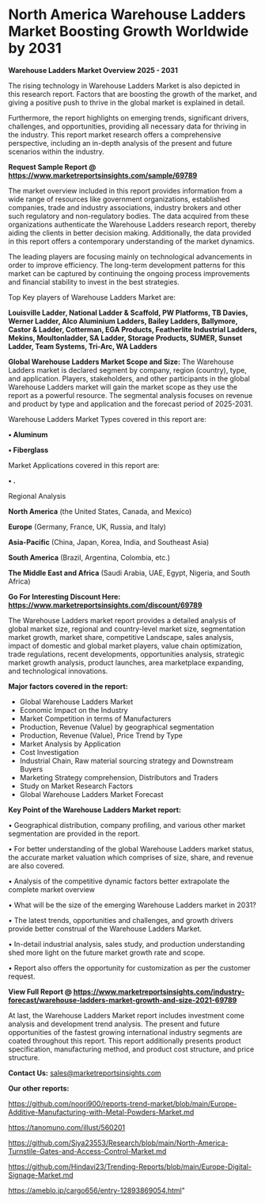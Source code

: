 # North America Warehouse Ladders Market Boosting Growth Worldwide by 2031

<Strong> Warehouse Ladders Market Overview 2025 - 2031</strong>

The rising technology in Warehouse Ladders Market is also depicted in this research report. Factors that are boosting the growth of the market, and giving a positive push to thrive in the global market is explained in detail.

Furthermore, the report highlights on emerging trends, significant drivers, challenges, and opportunities, providing all necessary data for thriving in the industry. This report market research offers a comprehensive perspective, including an in-depth analysis of the present and future scenarios within the industry.

<strong>Request Sample Report @ <a href=https://www.marketreportsinsights.com/sample/69789>https://www.marketreportsinsights.com/sample/69789</a></strong>

The market overview included in this report provides information from a wide range of resources like government organizations, established companies, trade and industry associations, industry brokers and other such regulatory and non-regulatory bodies. The data acquired from these organizations authenticate the Warehouse Ladders research report, thereby aiding the clients in better decision making. Additionally, the data provided in this report offers a contemporary understanding of the market dynamics.

The leading players are focusing mainly on technological advancements in order to improve efficiency. The long-term development patterns for this market can be captured by continuing the ongoing process improvements and financial stability to invest in the best strategies.

Top Key players of Warehouse Ladders Market are:

<strong>Louisville Ladder, National Ladder & Scaffold, PW Platforms, TB Davies, Werner Ladder, Alco Aluminium Ladders, Bailey Ladders, Ballymore, Castor & Ladder, Cotterman, EGA Products, Featherlite Industrial Ladders, Mekins, Moultonladder, SA Ladder, Storage Products, SUMER, Sunset Ladder, Team Systems, Tri-Arc, WA Ladders</strong>

<strong><b>Global Warehouse Ladders Market Scope and Size:</b></strong>
The Warehouse Ladders market is declared segment by company, region (country), type, and application. Players, stakeholders, and other participants in the global Warehouse Ladders market will gain the market scope as they use the report as a powerful resource. The segmental analysis focuses on revenue and product by type and application and the forecast period of 2025-2031.

Warehouse Ladders Market Types covered in this report are:

<strong>• Aluminum

• Fiberglass</strong>

Market Applications covered in this report are:

<strong>• .</strong> 

Regional Analysis

<strong>North America</strong> (the United States, Canada, and Mexico)

<strong>Europe</strong> (Germany, France, UK, Russia, and Italy)

<strong>Asia-Pacific</strong> (China, Japan, Korea, India, and Southeast Asia)

<strong>South America</strong> (Brazil, Argentina, Colombia, etc.)

<strong>The Middle East and Africa</strong> (Saudi Arabia, UAE, Egypt, Nigeria, and South Africa)

<strong>Go For Interesting Discount Here: <a href=https://www.marketreportsinsights.com/discount/69789>https://www.marketreportsinsights.com/discount/69789</a></strong>

The Warehouse Ladders market report provides a detailed analysis of global market size, regional and country-level market size, segmentation market growth, market share, competitive Landscape, sales analysis, impact of domestic and global market players, value chain optimization, trade regulations, recent developments, opportunities analysis, strategic market growth analysis, product launches, area marketplace expanding, and technological innovations.

<strong><b>Major factors covered in the report:</b></strong>
<ul>
  <li>Global Warehouse Ladders Market </li>
  <li>Economic Impact on the Industry</li>
  <li>Market Competition in terms of Manufacturers</li>
  <li>Production, Revenue (Value) by geographical segmentation</li>
  <li>Production, Revenue (Value), Price Trend by Type</li>
  <li>Market Analysis by Application</li>
  <li>Cost Investigation</li>
  <li>Industrial Chain, Raw material sourcing strategy and Downstream Buyers</li>
  <li>Marketing Strategy comprehension, Distributors and Traders</li>
  <li>Study on Market Research Factors</li>
  <li>Global Warehouse Ladders Market Forecast</li>
</ul>

<strong><b>Key Point of the Warehouse Ladders Market report:</b></strong>

• Geographical distribution, company profiling, and various other market segmentation are provided in the report.

• For better understanding of the global Warehouse Ladders market status, the accurate market valuation which comprises of size, share, and revenue are also covered.

• Analysis of the competitive dynamic factors better extrapolate the complete market overview

• What will be the size of the emerging Warehouse Ladders market in 2031?

• The latest trends, opportunities and challenges, and growth drivers provide better construal of the Warehouse Ladders Market.

• In-detail industrial analysis, sales study, and production understanding shed more light on the future market growth rate and scope.

• Report also offers the opportunity for customization as per the customer request.

<strong><b>View Full Report @ <a href=https://www.marketreportsinsights.com/industry-forecast/warehouse-ladders-market-growth-and-size-2021-69789>https://www.marketreportsinsights.com/industry-forecast/warehouse-ladders-market-growth-and-size-2021-69789</a></b></strong>


At last, the Warehouse Ladders Market report includes investment come analysis and development trend analysis. The present and future opportunities of the fastest growing international industry segments are coated throughout this report. This report additionally presents product specification, manufacturing method, and product cost structure, and price structure.

<strong>Contact Us:</strong>
sales@marketreportsinsights.com

<strong>Our other reports:</strong>

<a href=https://github.com/noori900/reports-trend-market/blob/main/Europe-Additive-Manufacturing-with-Metal-Powders-Market.md>https://github.com/noori900/reports-trend-market/blob/main/Europe-Additive-Manufacturing-with-Metal-Powders-Market.md</a>

<a href=https://tanomuno.com/illust/560201>https://tanomuno.com/illust/560201</a>

<a href=https://github.com/Siya23553/Research/blob/main/North-America-Turnstile-Gates-and-Access-Control-Market.md>https://github.com/Siya23553/Research/blob/main/North-America-Turnstile-Gates-and-Access-Control-Market.md</a>

<a href=https://github.com/Hindavi23/Trending-Reports/blob/main/Europe-Digital-Signage-Market.md>https://github.com/Hindavi23/Trending-Reports/blob/main/Europe-Digital-Signage-Market.md</a>

<a href=https://ameblo.jp/cargo656/entry-12893869054.html>https://ameblo.jp/cargo656/entry-12893869054.html</a>"
